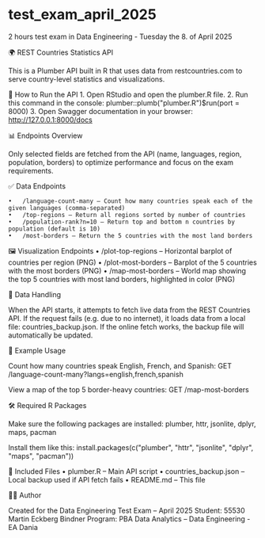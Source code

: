 # test_exam_april_2025
2 hours test exam in Data Engineering - Tuesday the 8. of April 2025

🌍 REST Countries Statistics API

This is a Plumber API built in R that uses data from restcountries.com to serve country-level statistics and visualizations.

🚀 How to Run the API
	1.	Open RStudio and open the plumber.R file.
	2.	Run this command in the console:
plumber::plumb("plumber.R")$run(port = 8000)
	3.	Open Swagger documentation in your browser:
http://127.0.0.1:8000/docs

📊 Endpoints Overview

Only selected fields are fetched from the API (name, languages, region, population, borders) to optimize performance and focus on the exam requirements.

✅ Data Endpoints

	•	/language-count-many – Count how many countries speak each of the given languages (comma-separated)
	•	/top-regions – Return all regions sorted by number of countries
	•	/population-rank?n=10 – Return top and bottom n countries by population (default is 10)
	•	/most-borders – Return the 5 countries with the most land borders

🖼️ Visualization Endpoints
	•	/plot-top-regions – Horizontal barplot of countries per region (PNG)
	•	/plot-most-borders – Barplot of the 5 countries with the most borders (PNG)
	•	/map-most-borders – World map showing the top 5 countries with most land borders, highlighted in color (PNG)

💾 Data Handling

When the API starts, it attempts to fetch live data from the REST Countries API.
If the request fails (e.g. due to no internet), it loads data from a local file: countries_backup.json.
If the online fetch works, the backup file will automatically be updated.

🧠 Example Usage

Count how many countries speak English, French, and Spanish:
GET /language-count-many?langs=english,french,spanish

View a map of the top 5 border-heavy countries:
GET /map-most-borders

🛠 Required R Packages

Make sure the following packages are installed:
plumber, httr, jsonlite, dplyr, maps, pacman

Install them like this:
install.packages(c("plumber", "httr", "jsonlite", "dplyr", "maps", "pacman"))

📁 Included Files
	•	plumber.R – Main API script
	•	countries_backup.json – Local backup used if API fetch fails
	•	README.md – This file

👨‍🎓 Author

Created for the Data Engineering Test Exam – April 2025
Student: 55530 Martin Eckberg Bindner
Program: PBA Data Analytics – Data Engineering - EA Dania
